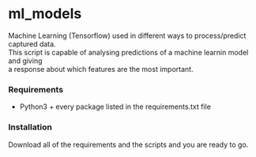 # ml_models
Machine Learning (Tensorflow) used in different ways to process/predict captured data.<br>
This script is capable of analysing predictions of a machine learnin model and giving<br>
a response about which features are the most important.

### Requirements
- Python3 + every package listed in the requirements.txt file

### Installation
Download all of the requirements and the scripts and you are ready to go.
